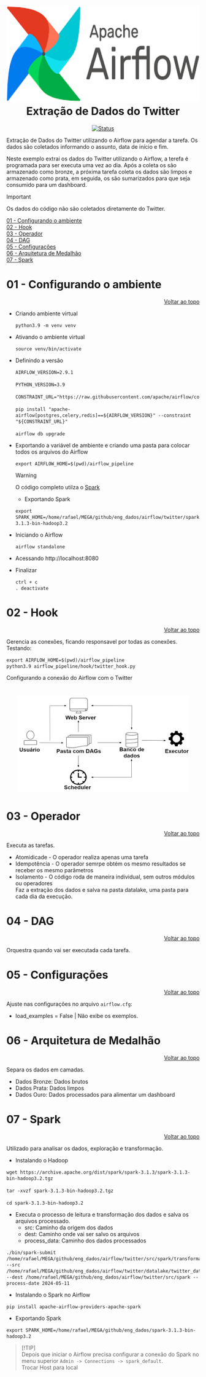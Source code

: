 <a id="topo"></a>

<h1 align="center">
  <img src="../../image/airflow.png" alt="airflow" width=700 height=250px >
  <br>
  Extração de Dados do Twitter 
</h1>

<div align="center">

<!-- [![Status](https://img.shields.io/badge/version-1.0-blue)]() -->
[![Status](https://img.shields.io/badge/status-active-success.svg)]()

</div>


Extração de Dados do Twitter utilizando o Airflow para agendar a tarefa. Os dados são coletados informando o assunto, data de início e fim.<br>

Neste exemplo extrai os dados do Twitter utilizando o Airflow, a terefa é programada para ser executa uma vez ao dia. Após a coleta os são armazenado como bronze, a próxima tarefa coleta os dados são limpos e armazenado como prata, em seguida, os são sumarizados para que seja consumido para um dashboard.


> [!IMPORTANT]  
> Os dados do código não são coletados diretamente do Twitter.


[01 - Configurando o ambiente](#1)<br>
[02 - Hook](#2)<br>
[03 - Operador](#3)<br>
[04 - DAG](#4)<br>
[05 - Configurações](#5)<br>
[06 - Arquitetura de Medalhão](#6)<br>
[07 - Spark](#7)<br>


<a id="1"></a>

# 01 - Configurando o ambiente

<div align="right">
    <a href="#topo">Voltar ao topo</a>
</div>

* Criando ambiente virtual
    ```
    python3.9 -m venv venv 
    ```

* Ativando o ambiente virtual<br>
    ```
    source venv/bin/activate
    ```

* Definindo a versão
  ```
  AIRFLOW_VERSION=2.9.1

  PYTHON_VERSION=3.9

  CONSTRAINT_URL="https://raw.githubusercontent.com/apache/airflow/constraints-${AIRFLOW_VERSION}/constraints-${PYTHON_VERSION}.txt"

  pip install "apache-airflow[postgres,celery,redis]==${AIRFLOW_VERSION}" --constraint "${CONSTRAINT_URL}"

  airflow db upgrade
  ```

* Exportando a variável de ambiente e criando uma pasta para colocar todos os arquivos do Airflow
  ```
  export AIRFLOW_HOME=$(pwd)/airflow_pipeline
  ```
  > [!WARNING]  
  > O código completo utilza o [Spark](#7)

  * Exportando Spark
  ```
  export SPARK_HOME=/home/rafael/MEGA/github/eng_dados/airflow/twitter/spark-3.1.3-bin-hadoop3.2
  ```

* Iniciando o Airflow
  ```
  airflow standalone
  ```

* Acessando
  http://localhost:8080

* Finalizar
  ```
  ctrl + c
  . deactivate
  ```

<a id="2"></a>

# 02 - Hook

<div align="right">
    <a href="#topo">Voltar ao topo</a>
</div>

Gerencia as conexões, ficando responsavel por todas as conexões.<br>
Testando:
  ```
  export AIRFLOW_HOME=$(pwd)/airflow_pipeline
  python3.9 airflow_pipeline/hook/twitter_hook.py  
  ```
Configurando a conexão do Airflow com o Twitter

<h1 align="center">
  <img src="../../image/airflow_fluxo.png" alt="conexao" width=450px height=250px>
  <br>
</h1>

<a id="3"></a>

# 03 - Operador

<div align="right">
    <a href="#topo">Voltar ao topo</a>
</div>

Executa as tarefas.<br>
  * Atomidicade - O operador realiza apenas uma tarefa<br>
  * Idempotência - O operador semrpe obtém os mesmo resultados se receber os mesmo parâmetros<br>
  * Isolamento - O código roda de maneira individual, sem outros módulos ou operadores<br>
Faz a extração dos dados e salva na pasta datalake, uma pasta para cada dia da execução.

<a id="4"></a>

# 04 - DAG

<div align="right">
    <a href="#topo">Voltar ao topo</a>
</div>

Orquestra quando vai ser executada cada tarefa.

<a id="5"></a>

# 05 - Configurações

<div align="right">
    <a href="#topo">Voltar ao topo</a>
</div>

Ajuste nas configurações no arquivo `airflow.cfg`:
* load_examples = False | Não exibe os exemplos.

<a id="6"></a>

# 06 - Arquitetura de Medalhão
<div align="right">
    <a href="#topo">Voltar ao topo</a>
</div>

Separa os dados em camadas.<br>
 * Dados Bronze: Dados brutos<br>
 * Dados Prata: Dados limpos<br>
 * Dados Ouro: Dados processados para alimentar um dashboard<br>


<a id="7"></a>

# 07 - Spark

<div align="right">
    <a href="#topo">Voltar ao topo</a>
</div>

Utilizado para analisar os dados, exploração e transformação.

  * Instalando o Hadoop<br>


  ```
  wget https://archive.apache.org/dist/spark/spark-3.1.3/spark-3.1.3-bin-hadoop3.2.tgz

  tar -xvzf spark-3.1.3-bin-hadoop3.2.tgz

  cd spark-3.1.3-bin-hadoop3.2

  ```

  * Executa o processo de leitura e transformação dos dados e salva os arquivos processado.<br>
    * src: Caminho da origem dos dados<br>
    * dest: Caminho onde vai ser salvo os arquivos<br>
    * process_data: Caminho dos dados processados<br>
  ```
  ./bin/spark-submit /home/rafael/MEGA/github/eng_dados/airflow/twitter/src/spark/transformation.py --src /home/rafael/MEGA/github/eng_dados/airflow/twitter/datalake/twitter_datascience --dest /home/rafael/MEGA/github/eng_dados/airflow/twitter/src/spark --process-date 2024-05-11
  ```
  * Instalando o Spark no Airflow
  ```
  pip install apache-airflow-providers-apache-spark
  ```

  * Exportando Spark
  ```
  export SPARK_HOME=/home/rafael/MEGA/github/eng_dados/spark-3.1.3-bin-hadoop3.2
  ```

  > [!TIP]<br>
  > Depois que iniciar o Airflow precisa configurar a conexão do Spark no menu superior `Admin -> Connections -> spark_default`.<br>
  > Trocar Host para local